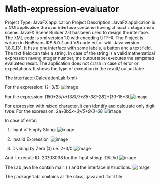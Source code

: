 # Math-expression-evaluator
Project Type: JavaFX application
Project Description: 
JavaFX application is a GUI application the user interface container having at least a stage and a scene. JavaFX Scene Builder 2.0 has been used to design the interface. The XML code is xml version 1.0 with encoding UTF-8. The Project is written in NetBeans IDE 8.0.2 and VS code editor with Java version 1.8.0_131. 
It has a one interface with some labels, a button and a text field. The text field can take a string. In case of the string is a valid mathematical expression having integer number, the output label executes the simplified evaluated result. 
The application does not crash in case of error or expectations. It shows the type of exception in the result/ output label. 

The interface: (CalculationLab.fxml) 
 
For the expression: (2+3/5)
 ![image](https://user-images.githubusercontent.com/98779204/185796492-b6c19428-9df7-4685-8500-684c4e6ee050.png)

For the expression: (150+25/4+(3*8)/3+85-38)-28*2+(30-15*3)
 ![image](https://user-images.githubusercontent.com/98779204/185796500-573e887f-47a0-420c-9c5b-9903c90f21dc.png)

For expression with mixed character, it can identify and calculate only digit type. For the expression: 2a+3b*5x+3y/5+9/3+6*8
![image](https://user-images.githubusercontent.com/98779204/185796526-2a8d4a35-be5c-4c1d-8c51-550c8ce530eb.png)

In case of error: 
1.	Input of Empty String:
![image](https://user-images.githubusercontent.com/98779204/185796530-8df1e049-6d88-432d-88fd-84f414318ed1.png)

 
2.	Invalid Expression:
 ![image](https://user-images.githubusercontent.com/98779204/185796534-d86124f3-e07f-4e1c-b59c-57caf50bf569.png)

3.	Dividing by Zero (0) i.e. 2+3/0
 ![image](https://user-images.githubusercontent.com/98779204/185796540-b272488e-8b04-4b06-b1a0-f9c4530c2d72.png)

And It execute ID: 20203038 for the Input string: ID/Id/id
 ![image](https://user-images.githubusercontent.com/98779204/185796543-190354dd-b4ef-4848-9c6a-730f8537f1df.png)


The Lab.java file contain main ( ) and the interface instructions.
 ![image](https://user-images.githubusercontent.com/98779204/185796546-f5099eae-1f90-402f-98b5-7d1aedc78e13.png)


The package ‘lab’ contains all the class, .java and .fxml file.
